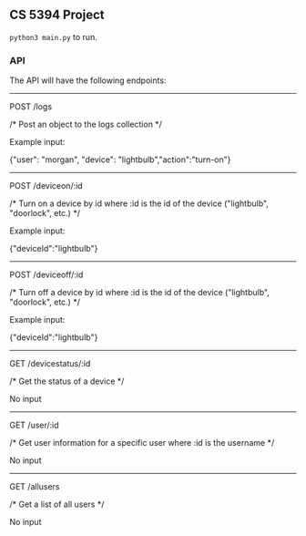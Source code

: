 ## CS 5394 Project

`python3 main.py` to run.

### API

The API will have the following endpoints:

---

POST /logs

/* Post an object to the logs collection */

Example input:

{"user": "morgan", "device": "lightbulb","action":"turn-on"}

---
POST /deviceon/:id

/* Turn on a device by id where :id is the id of the device ("lightbulb", "doorlock", etc.) */

Example input:

{"deviceId":"lightbulb"}

---
POST /deviceoff/:id

/* Turn off a device by id where :id is the id of the device ("lightbulb", "doorlock", etc.) */

Example input:

{"deviceId":"lightbulb"}

---
GET /devicestatus/:id

/* Get the status of a device */

No input

---
GET /user/:id

/* Get user information for a specific user where :id is the username */

No input

---
GET /allusers

/* Get a list of all users */

No input
